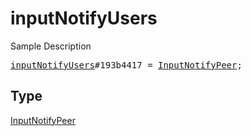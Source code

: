 # inputNotifyUsers

Sample Description

<pre>
<a href="../constructor/inputNotifyUsers.md">inputNotifyUsers</a>#193b4417 = <a href="../type/InputNotifyPeer.md">InputNotifyPeer</a>;
</pre>

## Type

<a href="../type/InputNotifyPeer.md">InputNotifyPeer</a>
